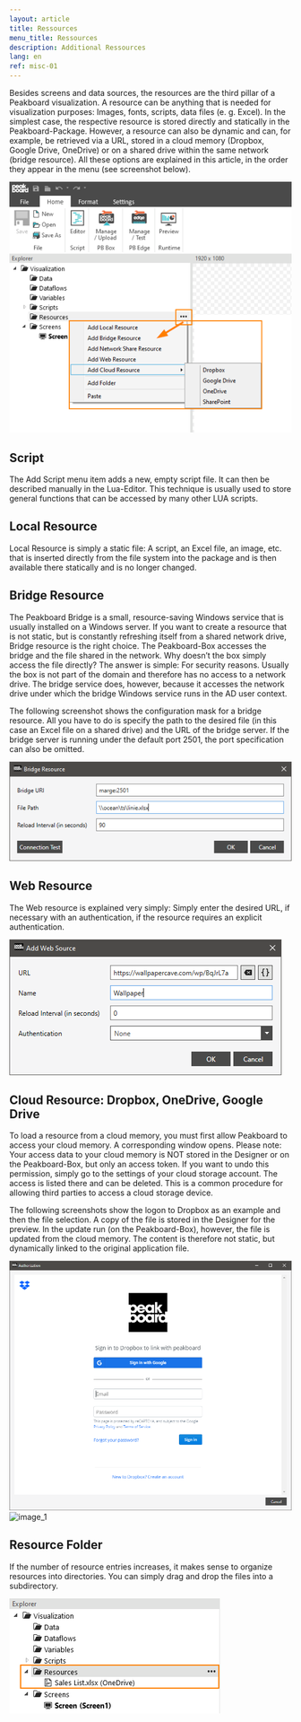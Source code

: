 ```yaml
---
layout: article
title: Ressources
menu_title: Ressources
description: Additional Ressources
lang: en
ref: misc-01
---
```


Besides screens and data sources, the resources are the third pillar of a Peakboard visualization. A resource can be anything that is needed for visualization purposes: Images, fonts, scripts, data files (e. g. Excel). In the simplest case, the respective resource is stored directly and statically in the Peakboard-Package. However, a resource can also be dynamic and can, for example, be retrieved via a URL, stored in a cloud memory (Dropbox, Google Drive, OneDrive) or on a shared drive within the same network (bridge resource). All these options are explained in this article, in the order they appear in the menu (see screenshot below).

![image_1](/assets/images/misc/Ressources/Resources_01.png)

## Script

The Add Script menu item adds a new, empty script file. It can then be described manually in the Lua-Editor. This technique is usually used to store general functions that can be accessed by many other LUA scripts.

## Local Resource

Local Resource is simply a static file: A script, an Excel file, an image, etc. that is inserted directly from the file system into the package and is then available there statically and is no longer changed.

## Bridge Resource

The Peakboard Bridge is a small, resource-saving Windows service that is usually installed on a Windows server. If you want to create a resource that is not static, but is constantly refreshing itself from a shared network drive, Bridge resource is the right choice. The Peakboard-Box accesses the bridge and the file shared in the network. Why doesn’t the box simply access the file directly? The answer is simple: For security reasons. Usually the box is not part of the domain and therefore has no access to a network drive. The bridge service does, however, because it accesses the network drive under which the bridge Windows service runs in the AD user context.

The following screenshot shows the configuration mask for a bridge resource. All you have to do is specify the path to the desired file (in this case an Excel file on a shared drive) and the URL of the bridge server. If the bridge server is running under the default port 2501, the port specification can also be omitted.

![image_1](/assets/images/misc/Ressources/Resources_02.png)

## Web Resource

The Web resource is explained very simply: Simply enter the desired URL, if necessary with an authentication, if the resource requires an explicit authentication.

![image_1](/assets/images/misc/Ressources/Resources_03.png)


## Cloud Resource: Dropbox, OneDrive, Google Drive

To load a resource from a cloud memory, you must first allow Peakboard to access your cloud memory. A corresponding window opens. Please note: Your access data to your cloud memory is NOT stored in the Designer or on the Peakboard-Box, but only an access token. If you want to undo this permission, simply go to the settings of your cloud storage account. The access is listed there and can be deleted. This is a common procedure for allowing third parties to access a cloud storage device.

The following screenshots show the logon to Dropbox as an example and then the file selection. A copy of the file is stored in the Designer for the preview. In the update run (on the Peakboard-Box), however, the file is updated from the cloud memory. The content is therefore not static, but dynamically linked to the original application file.

![image_1](/assets/images/misc/Ressources/Resources_04.png)
![image_1](/assets/images/misc/Ressources/Resources_05.png)

## Resource Folder

If the number of resource entries increases, it makes sense to organize resources into directories. You can simply drag and drop the files into a subdirectory.

![image_1](/assets/images/misc/Ressources/Resources_06.png)
